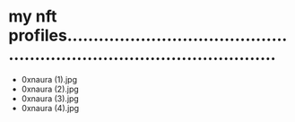 # my nft profiles.............................................................................................
- 0xnaura (1).jpg
- 0xnaura (2).jpg
- 0xnaura (3).jpg
- 0xnaura (4).jpg
